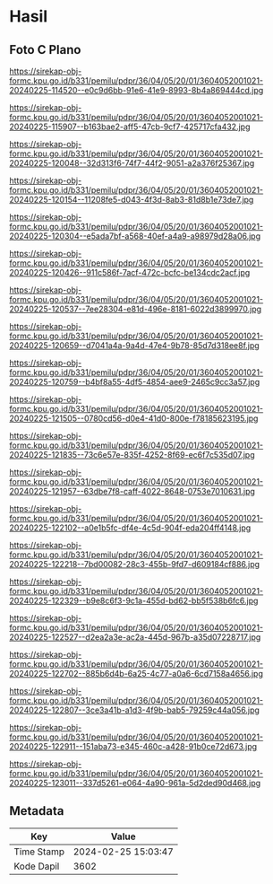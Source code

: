 # Hasil

## Foto C Plano

https://sirekap-obj-formc.kpu.go.id/b331/pemilu/pdpr/36/04/05/20/01/3604052001021-20240225-114520--e0c9d6bb-91e6-41e9-8993-8b4a869444cd.jpg

https://sirekap-obj-formc.kpu.go.id/b331/pemilu/pdpr/36/04/05/20/01/3604052001021-20240225-115907--b163bae2-aff5-47cb-9cf7-425717cfa432.jpg

https://sirekap-obj-formc.kpu.go.id/b331/pemilu/pdpr/36/04/05/20/01/3604052001021-20240225-120048--32d313f6-74f7-44f2-9051-a2a376f25367.jpg

https://sirekap-obj-formc.kpu.go.id/b331/pemilu/pdpr/36/04/05/20/01/3604052001021-20240225-120154--11208fe5-d043-4f3d-8ab3-81d8b1e73de7.jpg

https://sirekap-obj-formc.kpu.go.id/b331/pemilu/pdpr/36/04/05/20/01/3604052001021-20240225-120304--e5ada7bf-a568-40ef-a4a9-a98979d28a06.jpg

https://sirekap-obj-formc.kpu.go.id/b331/pemilu/pdpr/36/04/05/20/01/3604052001021-20240225-120426--911c586f-7acf-472c-bcfc-be134cdc2acf.jpg

https://sirekap-obj-formc.kpu.go.id/b331/pemilu/pdpr/36/04/05/20/01/3604052001021-20240225-120537--7ee28304-e81d-496e-8181-6022d3899970.jpg

https://sirekap-obj-formc.kpu.go.id/b331/pemilu/pdpr/36/04/05/20/01/3604052001021-20240225-120659--d7041a4a-9a4d-47e4-9b78-85d7d318ee8f.jpg

https://sirekap-obj-formc.kpu.go.id/b331/pemilu/pdpr/36/04/05/20/01/3604052001021-20240225-120759--b4bf8a55-4df5-4854-aee9-2465c9cc3a57.jpg

https://sirekap-obj-formc.kpu.go.id/b331/pemilu/pdpr/36/04/05/20/01/3604052001021-20240225-121505--0780cd56-d0e4-41d0-800e-f78185623195.jpg

https://sirekap-obj-formc.kpu.go.id/b331/pemilu/pdpr/36/04/05/20/01/3604052001021-20240225-121835--73c6e57e-835f-4252-8f69-ec6f7c535d07.jpg

https://sirekap-obj-formc.kpu.go.id/b331/pemilu/pdpr/36/04/05/20/01/3604052001021-20240225-121957--63dbe7f8-caff-4022-8648-0753e7010631.jpg

https://sirekap-obj-formc.kpu.go.id/b331/pemilu/pdpr/36/04/05/20/01/3604052001021-20240225-122102--a0e1b5fc-df4e-4c5d-904f-eda204ff4148.jpg

https://sirekap-obj-formc.kpu.go.id/b331/pemilu/pdpr/36/04/05/20/01/3604052001021-20240225-122218--7bd00082-28c3-455b-9fd7-d609184cf886.jpg

https://sirekap-obj-formc.kpu.go.id/b331/pemilu/pdpr/36/04/05/20/01/3604052001021-20240225-122329--b9e8c6f3-9c1a-455d-bd62-bb5f538b6fc6.jpg

https://sirekap-obj-formc.kpu.go.id/b331/pemilu/pdpr/36/04/05/20/01/3604052001021-20240225-122527--d2ea2a3e-ac2a-445d-967b-a35d07228717.jpg

https://sirekap-obj-formc.kpu.go.id/b331/pemilu/pdpr/36/04/05/20/01/3604052001021-20240225-122702--885b6d4b-6a25-4c77-a0a6-6cd7158a4656.jpg

https://sirekap-obj-formc.kpu.go.id/b331/pemilu/pdpr/36/04/05/20/01/3604052001021-20240225-122807--3ce3a41b-a1d3-4f9b-bab5-79259c44a056.jpg

https://sirekap-obj-formc.kpu.go.id/b331/pemilu/pdpr/36/04/05/20/01/3604052001021-20240225-122911--151aba73-e345-460c-a428-91b0ce72d673.jpg

https://sirekap-obj-formc.kpu.go.id/b331/pemilu/pdpr/36/04/05/20/01/3604052001021-20240225-123011--337d5261-e064-4a90-961a-5d2ded90d468.jpg


## Metadata

| Key        | Value               |
| ---------- | ------------------- |
| Time Stamp | 2024-02-25 15:03:47 |
| Kode Dapil | 3602                |



